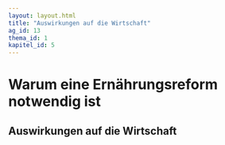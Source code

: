 ```yaml
---
layout: layout.html
title: "Auswirkungen auf die Wirtschaft"
ag_id: 13
thema_id: 1
kapitel_id: 5
---
```


# Warum eine Ernährungsreform notwendig ist

## Auswirkungen auf die Wirtschaft
